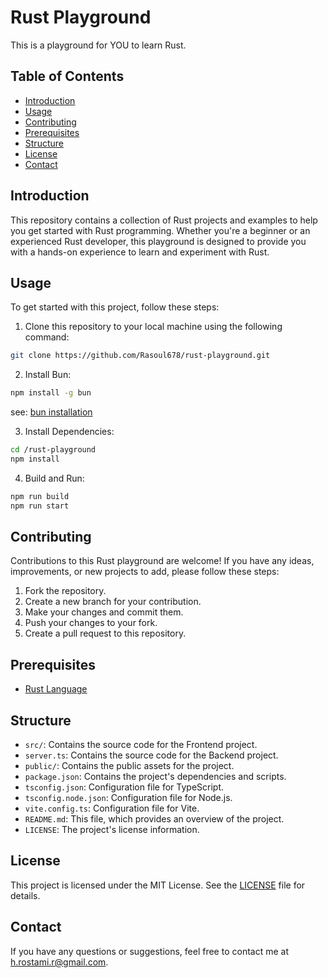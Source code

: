 # Rust Playground

This is a playground for YOU to learn Rust.

## Table of Contents

- [Introduction](#introduction)
- [Usage](#usage)
- [Contributing](#contributing)
- [Prerequisites](#prerequisites)
- [Structure](#structure)
- [License](#license)
- [Contact](#contact)

## Introduction

This repository contains a collection of Rust projects and examples to help you get started with Rust programming. Whether you're a beginner or an experienced Rust developer, this playground is designed to provide you with a hands-on experience to learn and experiment with Rust.

## Usage

To get started with this project, follow these steps:

1. Clone this repository to your local machine using the following command:

```bash
git clone https://github.com/Rasoul678/rust-playground.git
```

2. Install Bun:

```bash
npm install -g bun
```

see: [bun installation]("https://bun.sh/docs/installation")

3. Install Dependencies:

```bash
cd /rust-playground
npm install
```

4. Build and Run:

```bash
npm run build
npm run start
```

## Contributing

Contributions to this Rust playground are welcome! If you have any ideas, improvements, or new projects to add, please follow these steps:

1. Fork the repository.
2. Create a new branch for your contribution.
3. Make your changes and commit them.
4. Push your changes to your fork.
5. Create a pull request to this repository.

## Prerequisites

- [Rust Language](https://www.rust-lang.org/)

## Structure

- `src/`: Contains the source code for the Frontend project.
- `server.ts`: Contains the source code for the Backend project.
- `public/`: Contains the public assets for the project.
- `package.json`: Contains the project's dependencies and scripts.
- `tsconfig.json`: Configuration file for TypeScript.
- `tsconfig.node.json`: Configuration file for Node.js.
- `vite.config.ts`: Configuration file for Vite.
- `README.md`: This file, which provides an overview of the project.
- `LICENSE`: The project's license information.

## License

This project is licensed under the MIT License. See the [LICENSE](LICENSE) file for details.

## Contact

If you have any questions or suggestions, feel free to contact me at [h.rostami.r@gmail.com](mailto:h.rostami.r@gmail.com).
